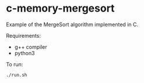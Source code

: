 # c-memory-mergesort
Example of the MergeSort algorithm implemented in C.

Requirements:
- g++ compiler
- python3

To run:
```sh
./run.sh
```
